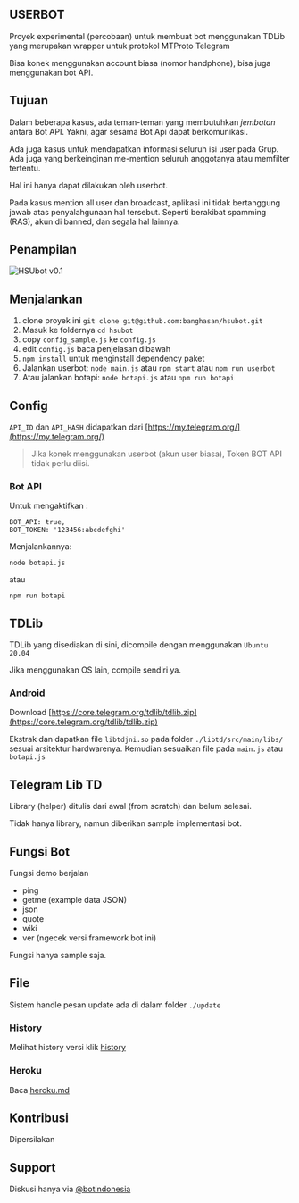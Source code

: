 ## USERBOT

Proyek experimental (percobaan) untuk membuat bot menggunakan TDLib yang merupakan wrapper untuk protokol MTProto Telegram

Bisa konek menggunakan account biasa (nomor handphone), bisa juga menggunakan bot API.

## Tujuan

Dalam beberapa kasus, ada teman-teman yang membutuhkan _jembatan_ antara Bot API. Yakni, agar sesama Bot Api dapat berkomunikasi.

Ada juga kasus untuk mendapatkan informasi seluruh isi user pada Grup. Ada juga yang berkeinginan me-mention seluruh anggotanya atau memfilter tertentu.

Hal ini hanya dapat dilakukan oleh userbot. 

Pada kasus mention all user dan broadcast, aplikasi ini tidak bertanggung jawab atas penyalahgunaan hal tersebut. Seperti berakibat spamming (RAS), akun di banned, dan segala hal lainnya.

## Penampilan

![HSUbot v0.1](https://raw.githubusercontent.com/banghasan/hsubot/main/hsubot.jpg)

## Menjalankan


1. clone proyek ini `git clone git@github.com:banghasan/hsubot.git`
2. Masuk ke foldernya `cd hsubot`
3. copy `config_sample.js` ke `config.js`
4. edit `config.js` baca penjelasan dibawah
5. `npm install` untuk menginstall dependency paket
6. Jalankan userbot: `node main.js` atau `npm start` atau `npm run userbot`
7. Atau jalankan botapi: `node botapi.js` atau `npm run botapi`

## Config

`API_ID` dan `API_HASH` didapatkan dari [https://my.telegram.org/](https://my.telegram.org/)

> Jika konek menggunakan userbot (akun user biasa), Token BOT API tidak perlu diisi.

### Bot API

Untuk mengaktifkan :

    BOT_API: true,
    BOT_TOKEN: '123456:abcdefghi'

Menjalankannya:

    node botapi.js

atau

    npm run botapi

## TDLib

TDLib yang disediakan di sini, dicompile dengan menggunakan `Ubuntu 20.04`

Jika menggunakan OS lain, compile sendiri ya.

### Android

Download [https://core.telegram.org/tdlib/tdlib.zip](https://core.telegram.org/tdlib/tdlib.zip)

Ekstrak dan dapatkan file `libtdjni.so` pada folder `./libtd/src/main/libs/` sesuai arsitektur hardwarenya. Kemudian sesuaikan file pada `main.js` atau `botapi.js`

## Telegram Lib TD

Library (helper) ditulis dari awal (from scratch) dan belum selesai.

Tidak hanya library, namun diberikan sample implementasi bot.

## Fungsi Bot

Fungsi demo berjalan

- ping
- getme (example data JSON)
- json
- quote
- wiki
- ver (ngecek versi framework bot ini)

Fungsi hanya sample saja.

## File

Sistem handle pesan update ada di dalam folder `./update`

### History

Melihat history versi klik [history](https://github.com/banghasan/hsubot/blob/main/doc/history.md)

### Heroku

Baca [heroku.md](https://github.com/banghasan/hsubot/blob/main/doc/heroku.md)

## Kontribusi

Dipersilakan

## Support

Diskusi hanya via [@botindonesia](https://t.me/botindonesia)